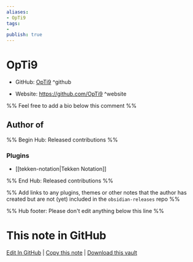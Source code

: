 ```yaml
---
aliases:
- OpTi9
tags:
- 
publish: true
---
```


# OpTi9

- GitHub: [OpTi9](https://github.com/OpTi9/) ^github
<!-- - Discord: `@` ^discord-->
- Website: <https://github.com/OpTi9> ^website
<!-- - [[Publish sites|Publish site]]: <https://> ^publish-->

%% Feel free to add a bio below this comment %%


## Author of

%% Begin Hub: Released contributions %%
### Plugins
- [[tekken-notation|Tekken Notation]]

%% End Hub: Released contributions %%

%% Add links to any plugins, themes or other notes that the author has created but are not (yet) included in the `obsidian-releases` repo %%

<!--
### Unlisted plugins
-->

<!--
### Others
-->

<!--
## Sponsor this author
-->

<!-- - [[GitHub sponsors]]: [Sponsor @OpTi9 on GitHub Sponsors](https://github.com/sponsors/OpTi9) ^github-sponsor-->
<!-- - [[Buy me a coffee]]: <https://> ^buy-me-a-coffee-->
<!-- - [[PayPal]]: <https://> ^paypal-->
<!-- - [[Patreon]]: <https://> ^patreon-->

<!--
## Follow this author
-->

<!-- - [[YouTube Channels|On YouTube]]: <https://> ^youtube-->
<!-- - Twitter: <https://> ^twitter-->
<!-- - ... -->

%% Hub footer: Please don't edit anything below this line %%

# This note in GitHub

<span class="git-footer">[Edit In GitHub](https://github.dev/obsidian-community/obsidian-hub/blob/main/01%20-%20Community/People/OpTi9.md "git-hub-edit-note") | [Copy this note](https://raw.githubusercontent.com/obsidian-community/obsidian-hub/main/01%20-%20Community/People/OpTi9.md "git-hub-copy-note") | [Download this vault](https://github.com/obsidian-community/obsidian-hub/archive/refs/heads/main.zip "git-hub-download-vault") </span>
